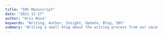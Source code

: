 ```yaml
---
title: "50% Manuscript"
date: "2021-12-17"
author: "Kris Nóva"
keywords: "Writing, Author, Insight, Update, Blog, 50%"
summary: "Writing a small blog about the writing process from our vacation in Moab, Utah."
---
```


